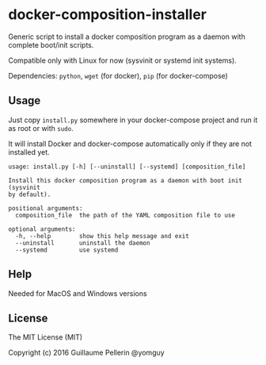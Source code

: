 # docker-composition-installer

Generic script to install a docker composition program as a daemon with complete boot/init scripts.

Compatible only with Linux for now (sysvinit or systemd init systems).

Dependencies: `python`,  `wget` (for docker), `pip` (for docker-compose)

## Usage

Just copy `install.py` somewhere in your docker-compose project and run it as root or with `sudo`.

It will install Docker and docker-compose automatically only if they are not installed yet.

```
usage: install.py [-h] [--uninstall] [--systemd] [composition_file]

Install this docker composition program as a daemon with boot init (sysvinit
by default).

positional arguments:
  composition_file  the path of the YAML composition file to use

optional arguments:
  -h, --help        show this help message and exit
  --uninstall       uninstall the daemon
  --systemd         use systemd
```

## Help

Needed for MacOS and Windows versions

## License

The MIT License (MIT)

Copyright (c) 2016 Guillaume Pellerin @yomguy

